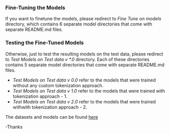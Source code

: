 ### Fine-Tuning the Models
If you want to finetune the models, please redirect to *Fine Tune on models* directory, which contains 6 separate model directories that come with separate README.md files.

### Testing the Fine-Tuned Models
Otherwise, just to test the resulting models on the test data, please redirect to *Test Models on Test data v \*.0* directory. Each of these directories contains 5 separate model directories that come with separate README.md files.

- *Test Models on Test data v 0.0* refer to the models that were trained without any custom tokenization approach.
- *Test Models on Test data v 1.0* refer to the models that were trained with tokenization approach - 1.
- *Test Models on Test data v 2.0* refer to the models that were trained withwith tokenization approach - 2.

The datasets and models can be found [here](https://drive.google.com/file/d/1JMDt9Y7E7dTf54DbOlTFuvB6cGFXCYg9/view?usp=sharing)

-Thanks